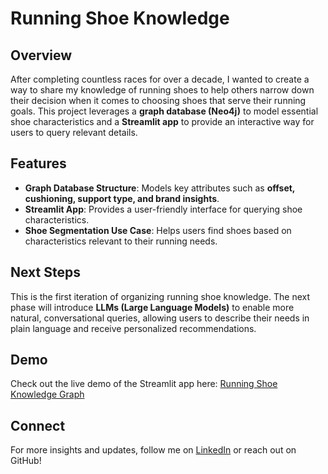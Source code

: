 # Running Shoe Knowledge 

## Overview
After completing countless races for over a decade, I wanted to create a way to share my knowledge of running shoes to help others narrow down their decision when it comes to choosing shoes that serve their running goals. This project leverages a **graph database (Neo4j)** to model essential shoe characteristics and a **Streamlit app** to provide an interactive way for users to query relevant details.

## Features
- **Graph Database Structure**: Models key attributes such as **offset, cushioning, support type, and brand insights**.
- **Streamlit App**: Provides a user-friendly interface for querying shoe characteristics.
- **Shoe Segmentation Use Case**: Helps users find shoes based on characteristics relevant to their running needs.

## Next Steps
This is the first iteration of organizing running shoe knowledge. The next phase will introduce **LLMs (Large Language Models)** to enable more natural, conversational queries, allowing users to describe their needs in plain language and receive personalized recommendations.

## Demo
Check out the live demo of the Streamlit app here: [Running Shoe Knowledge Graph](https://runningshoeknowledge.streamlit.app/)

## Connect
For more insights and updates, follow me on [LinkedIn](https://www.linkedin.com/in/nikitathenerd) or reach out on GitHub!

